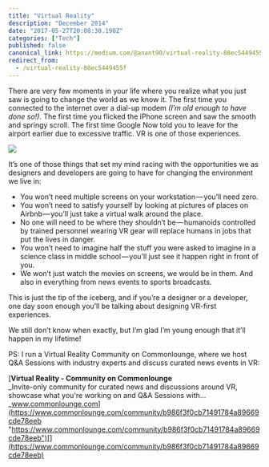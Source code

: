 ```yaml
---
title: "Virtual Reality"
description: "December 2014"
date: "2017-05-27T20:08:30.190Z"
categories: ["Tech"]
published: false
canonical_link: https://medium.com/@anant90/virtual-reality-88ec5449455f
redirect_from:
  - /virtual-reality-88ec5449455f
---
```


There are very few moments in your life where you realize what you just saw is going to change the world as we know it. The first time you connected to the internet over a dial-up modem _(I’m old enough to have done so!)._ The first time you flicked the iPhone screen and saw the smooth and springy scroll. The first time Google Now told you to leave for the airport earlier due to excessive traffic. VR is one of those experiences.

![](/assets/blog/virtual-reality/asset-1.jpeg)

It’s one of those things that set my mind racing with the opportunities we as designers and developers are going to have for changing the environment we live in:

- You won’t need multiple screens on your workstation — you’ll need zero.
- You won’t need to satisfy yourself by looking at pictures of places on Airbnb — you’ll just take a virtual walk around the place.
- No one will need to be where they shouldn’t be — humanoids controlled by trained personnel wearing VR gear will replace humans in jobs that put the lives in danger.
- You won’t need to imagine half the stuff you were asked to imagine in a science class in middle school — you’ll just see it happen right in front of you.
- We won’t just watch the movies on screens, we would be in them. And also in everything from news events to sports broadcasts.

This is just the tip of the iceberg, and if you’re a designer or a developer, one day soon enough you’ll be talking about designing VR-first experiences.

We still don’t know when exactly, but I’m glad I’m young enough that it’ll happen in my lifetime!

PS: I run a Virtual Reality Community on Commonlounge, where we host Q&A Sessions with industry experts and discuss curated news events in VR:

[**Virtual Reality - Community on Commonlounge**  
\_Invite-only community for curated news and discussions around VR, showcase what you're working on and Q&A Sessions with…\_www.commonlounge.com](https://www.commonlounge.com/community/b986f3f0cb71491784a89669cde78eeb "https://www.commonlounge.com/community/b986f3f0cb71491784a89669cde78eeb")[](https://www.commonlounge.com/community/b986f3f0cb71491784a89669cde78eeb)
